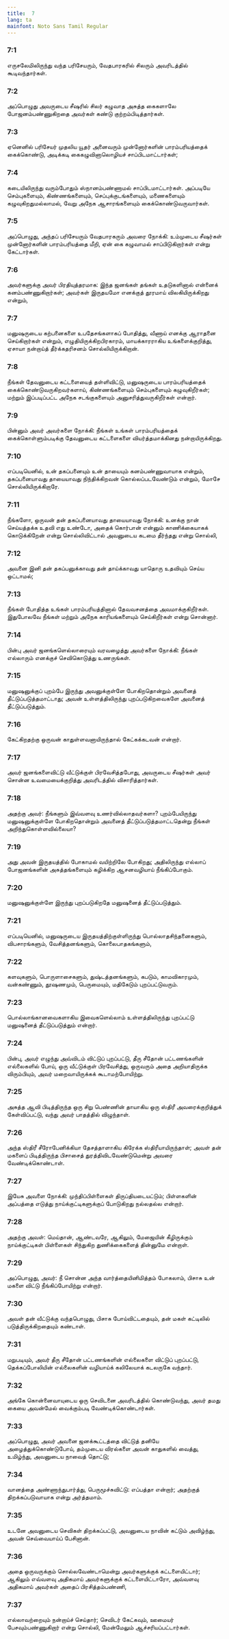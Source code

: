 ```yaml
---
title:  7
lang: ta
mainfont: Noto Sans Tamil Regular
---
```


###  7:1

எருசலேமிலிருந்து வந்த பரிசேயரும், வேதபாரகரில் சிலரும் அவரிடத்தில் கூடிவந்தார்கள்.

###  7:2

அப்பொழுது அவருடைய சீஷரில் சிலர் கழுவாத அசுத்த கைகளாலே போஜனம்பண்ணுகிறதை அவர்கள் கண்டு குற்றம்பிடித்தார்கள்.

###  7:3

ஏனெனில் பரிசேயர் முதலிய யூதர் அனைவரும் முன்னோர்களின் பாரம்பரியத்தைக் கைக்கொண்டு, அடிக்கடி கைகழுவினாலொழியச் சாப்பிடமாட்டார்கள்;

###  7:4

கடையிலிருந்து வரும்போதும் ஸ்நானம்பண்ணாமல் சாப்பிடமாட்டார்கள். அப்படியே செம்புகளையும், கிண்ணங்களையும், செப்புக்குடங்களையும், மணைகளையும் கழுவுகிறதுமல்லாமல், வேறு அநேக ஆசாரங்களையும் கைக்கொண்டுவருவார்கள்.

###  7:5

அப்பொழுது, அந்தப் பரிசேயரும் வேதபாரகரும் அவரை நோக்கி: உம்முடைய சீஷர்கள் முன்னோர்களின் பாரம்பரியத்தை மீறி, ஏன் கை கழுவாமல் சாப்பிடுகிறார்கள் என்று கேட்டார்கள்.

###  7:6

அவர்களுக்கு அவர் பிரதியுத்தரமாக: இந்த ஜனங்கள் தங்கள் உதடுகளினால் என்னைக் கனம்பண்ணுகிறார்கள்; அவர்கள் இருதயமோ எனக்குத் தூரமாய் விலகியிருக்கிறது என்றும்,

###  7:7

மனுஷருடைய கற்பனைகளை உபதேசங்களாகப் போதித்து, வீணாய் எனக்கு ஆராதனை செய்கிறார்கள் என்றும், எழுதியிருக்கிறபிரகாரம், மாயக்காரராகிய உங்களைக்குறித்து, ஏசாயா நன்றாய்த் தீர்க்கதரிசனம் சொல்லியிருக்கிறான்.

###  7:8

நீங்கள் தேவனுடைய கட்டளையைத் தள்ளிவிட்டு, மனுஷருடைய பாரம்பரியத்தைக் கைக்கொண்டுவருகிறவர்களாய், கிண்ணங்களையும் செம்புகளையும் கழுவுகிறீர்கள்; மற்றும் இப்படிப்பட்ட அநேக சடங்குகளையும் அனுசரித்துவருகிறீர்கள் என்றார்.

###  7:9

பின்னும் அவர் அவர்களை நோக்கி: நீங்கள் உங்கள் பாரம்பரியத்தைக் கைக்கொள்ளும்படிக்கு தேவனுடைய கட்டளைகளை வியர்த்தமாக்கினது நன்றாயிருக்கிறது.

###  7:10

எப்படியெனில், உன் தகப்பனையும் உன் தாயையும் கனம்பண்ணுவாயாக என்றும், தகப்பனையாவது தாயையாவது நிந்திக்கிறவன் கொல்லப்படவேண்டும் என்றும், மோசே சொல்லியிருக்கிறாரே.

###  7:11

நீங்களோ, ஒருவன் தன் தகப்பனையாவது தாயையாவது நோக்கி: உனக்கு நான் செய்யத்தக்க உதவி எது உண்டோ, அதைக் கொர்பான் என்னும் காணிக்கையாகக் கொடுக்கிறேன் என்று சொல்லிவிட்டால் அவனுடைய கடமை தீர்ந்தது என்று சொல்லி,

###  7:12

அவனை இனி தன் தகப்பனுக்காவது தன் தாய்க்காவது யாதொரு உதவியும் செய்ய ஒட்டாமல்;

###  7:13

நீங்கள் போதித்த உங்கள் பாரம்பரியத்தினால் தேவவசனத்தை அவமாக்குகிறீர்கள். இதுபோலவே நீங்கள் மற்றும் அநேக காரியங்களையும் செய்கிறீர்கள் என்று சொன்னார்.

###  7:14

பின்பு அவர் ஜனங்களெல்லாரையும் வரவழைத்து அவர்களை நோக்கி: நீங்கள் எல்லாரும் எனக்குச் செவிகொடுத்து உணருங்கள்.

###  7:15

மனுஷனுக்குப் புறம்பே இருந்து அவனுக்குள்ளே போகிறதொன்றும் அவனைத் தீட்டுப்படுத்தமாட்டாது; அவன் உள்ளத்திலிருந்து புறப்படுகிறவைகளே அவனைத் தீட்டுப்படுத்தும்.

###  7:16

கேட்கிறதற்கு ஒருவன் காதுள்ளவனாயிருந்தால் கேட்கக்கடவன் என்றார்.

###  7:17

அவர் ஜனங்களைவிட்டு வீட்டுக்குள் பிரவேசித்தபோது, அவருடைய சீஷர்கள் அவர் சொன்ன உவமையைக்குறித்து அவரிடத்தில் விசாரித்தார்கள்.

###  7:18

அதற்கு அவர்: நீங்களும் இவ்வளவு உணர்வில்லாதவர்களா? புறம்பேயிருந்து மனுஷனுக்குள்ளே போகிறதொன்றும் அவனைத் தீட்டுப்படுத்தமாட்டதென்று நீங்கள் அறிந்துகொள்ளவில்லையா?

###  7:19

அது அவன் இருதயத்தில் போகாமல் வயிற்றிலே போகிறது; அதிலிருந்து எல்லாப் போஜனங்களின் அசுத்தங்களையும் கழிக்கிற ஆசனவழியாய் நீங்கிப்போகும்.

###  7:20

மனுஷனுக்குள்ளே இருந்து புறப்படுகிறதே மனுஷனைத் தீட்டுப்படுத்தும்.

###  7:21

எப்படியெனில், மனுஷருடைய இருதயத்திற்குள்ளிருந்து பொல்லாதசிந்தனைகளும், விபசாரங்களும், வேசித்தனங்களும், கொலைபாதகங்களும்,

###  7:22

களவுகளும், பொருளாசைகளும், துஷ்டத்தனங்களும், கபடும், காமவிகாரமும், வன்கண்ணும், தூஷணமும், பெருமையும், மதிகேடும் புறப்பட்டுவரும்.

###  7:23

பொல்லாங்கானவைகளாகிய இவைகளெல்லாம் உள்ளத்திலிருந்து புறப்பட்டு மனுஷனைத் தீட்டுப்படுத்தும் என்றார்.

###  7:24

பின்பு, அவர் எழுந்து அவ்விடம் விட்டுப் புறப்பட்டு, தீரு சீதோன் பட்டணங்களின் எல்லைகளில் போய், ஒரு வீட்டுக்குள் பிரவேசித்து, ஒருவரும் அதை அறியாதிருக்க விரும்பியும், அவர் மறைவாயிருக்கக் கூடாமற்போயிற்று.

###  7:25

அசுத்த ஆவி பிடித்திருந்த ஒரு சிறு பெண்ணின் தாயாகிய ஒரு ஸ்திரீ அவரைக்குறித்துக் கேள்விப்பட்டு, வந்து அவர் பாதத்தில் விழுந்தாள்.

###  7:26

அந்த ஸ்திரீ சீரோபேனிக்கியா தேசத்தாளாகிய கிரேக்க ஸ்திரீயாயிருந்தாள்; அவள் தன் மகளைப் பிடித்திருந்த பிசாசைத் துரத்திவிடவேண்டுமென்று அவரை வேண்டிக்கொண்டாள்.

###  7:27

இயேசு அவளை நோக்கி: முந்திப்பிள்ளைகள் திருப்தியடையட்டும்; பிள்ளகளின் அப்பத்தை எடுத்து நாய்க்குட்டிகளுக்குப் போடுகிறது நல்லதல்ல என்றார்.

###  7:28

அதற்கு அவள்: மெய்தான், ஆண்டவரே, ஆகிலும், மேஜையின் கீழிருக்கும் நாய்க்குட்டிகள் பிள்ளைகள் சிந்துகிற துணிக்கைகளைத் தின்னுமே என்றாள்.

###  7:29

அப்பொழுது, அவர்: நீ சொன்ன அந்த வார்த்தையினிமித்தம் போகலாம், பிசாசு உன் மகளை விட்டு நீங்கிப்போயிற்று என்றார்.

###  7:30

அவள் தன் வீட்டுக்கு வந்தபொழுது, பிசாசு போய்விட்டதையும், தன் மகள் கட்டிலில் படுத்திருக்கிறதையும் கண்டாள்.

###  7:31

மறுபடியும், அவர் தீரு சீதோன் பட்டணங்களின் எல்லைகளை விட்டுப் புறப்பட்டு, தெக்கப்போலியின் எல்லைகளின் வழியாய்க் கலிலேயாக் கடலருகே வந்தார்.

###  7:32

அங்கே கொன்னைவாயுடைய ஒரு செவிடனை அவரிடத்தில் கொண்டுவந்து, அவர் தமது கையை அவன்மேல் வைக்கும்படி வேண்டிக்கொண்டார்கள்.

###  7:33

அப்பொழுது, அவர் அவனை ஜனக்கூட்டத்தை விட்டுத் தனியே அழைத்துக்கொண்டுபோய், தம்முடைய விரல்களை அவன் காதுகளில் வைத்து, உமிழ்ந்து, அவனுடைய நாவைத் தொட்டு;

###  7:34

வானத்தை அண்ணாந்துபார்த்து, பெருமூச்சுவிட்டு: எப்பத்தா என்றார்; அதற்குத் திறக்கப்படுவாயாக என்று அர்த்தமாம்.

###  7:35

உடனே அவனுடைய செவிகள் திறக்கப்பட்டு, அவனுடைய நாவின் கட்டும் அவிழ்ந்து, அவன் செவ்வையாய்ப் பேசினான்.

###  7:36

அதை ஒருவருக்கும் சொல்லவேண்டாமென்று அவர்களுக்குக் கட்டளையிட்டார்; ஆகிலும் எவ்வளவு அதிகமாய் அவர்களுக்குக் கட்டளையிட்டாரோ, அவ்வளவு அதிகமாய் அவர்கள் அதைப் பிரசித்தம்பண்ணி,

###  7:37

எல்லாவற்றையும் நன்றாய்ச் செய்தார்; செவிடர் கேட்கவும், ஊமையர் பேசவும்பண்ணுகிறார் என்று சொல்லி, மேன்மேலும் ஆச்சரியப்பட்டார்கள்.

